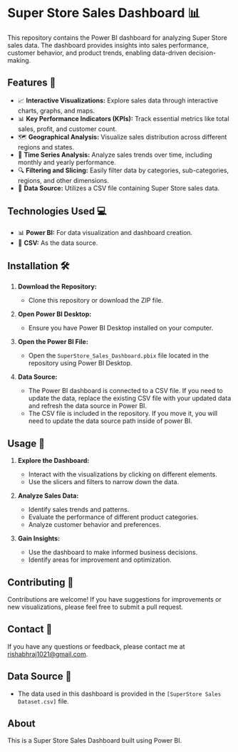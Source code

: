 # Super Store Sales Dashboard 📊

This repository contains the Power BI dashboard for analyzing Super Store sales data. The dashboard provides insights into sales performance, customer behavior, and product trends, enabling data-driven decision-making.

## Features 🚀

* 📈 **Interactive Visualizations:** Explore sales data through interactive charts, graphs, and maps.
* 📊 **Key Performance Indicators (KPIs):** Track essential metrics like total sales, profit, and customer count.
* 🗺️ **Geographical Analysis:** Visualize sales distribution across different regions and states.
* 📅 **Time Series Analysis:** Analyze sales trends over time, including monthly and yearly performance.
* 🔍 **Filtering and Slicing:** Easily filter data by categories, sub-categories, regions, and other dimensions.
* 📄 **Data Source:** Utilizes a CSV file containing Super Store sales data.

## Technologies Used 💻

* 📊 **Power BI:** For data visualization and dashboard creation.
* 📄 **CSV:** As the data source.

## Installation 🛠️

1.  **Download the Repository:**
    * Clone this repository or download the ZIP file.

2.  **Open Power BI Desktop:**
    * Ensure you have Power BI Desktop installed on your computer.

3.  **Open the Power BI File:**
    * Open the `SuperStore_Sales_Dashboard.pbix` file located in the repository using Power BI Desktop.

4.  **Data Source:**
    * The Power BI dashboard is connected to a CSV file. If you need to update the data, replace the existing CSV file with your updated data and refresh the data source in Power BI.
    * The CSV file is included in the repository. If you move it, you will need to update the data source path inside of power BI.

## Usage 📝

1.  **Explore the Dashboard:**
    * Interact with the visualizations by clicking on different elements.
    * Use the slicers and filters to narrow down the data.

2.  **Analyze Sales Data:**
    * Identify sales trends and patterns.
    * Evaluate the performance of different product categories.
    * Analyze customer behavior and preferences.

3.  **Gain Insights:**
    * Use the dashboard to make informed business decisions.
    * Identify areas for improvement and optimization.

## Contributing 🤝

Contributions are welcome! If you have suggestions for improvements or new visualizations, please feel free to submit a pull request.

## Contact 📧

If you have any questions or feedback, please contact me at rishabhraj1021@gmail.com.

## Data Source 📄

* The data used in this dashboard is provided in the `[SuperStore Sales Dataset.csv]` file.

## About

This is a Super Store Sales Dashboard built using Power BI.
